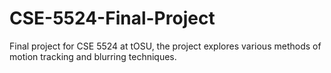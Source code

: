 # CSE-5524-Final-Project
Final project for CSE 5524 at tOSU, the project explores various methods of motion tracking and blurring techniques.
